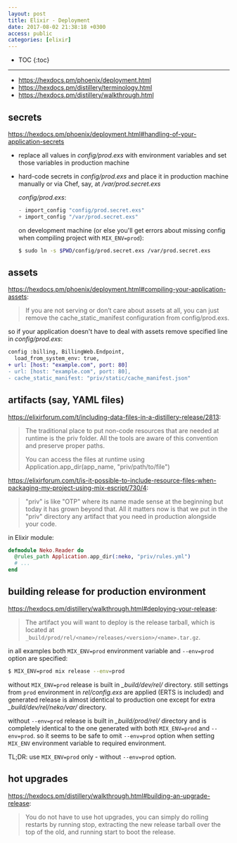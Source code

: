 ```yaml
---
layout: post
title: Elixir - Deployment
date: 2017-08-02 21:38:18 +0300
access: public
categories: [elixir]
---
```


<!-- more -->

* TOC
{:toc}
<hr>

- <https://hexdocs.pm/phoenix/deployment.html>
- <https://hexdocs.pm/distillery/terminology.html>
- <https://hexdocs.pm/distillery/walkthrough.html>

## secrets

<https://hexdocs.pm/phoenix/deployment.html#handling-of-your-application-secrets>

- replace all values in _config/prod.exs_ with environment variables and set
  those variables in production machine
- hard-code secrets in _config/prod.exs_ and place it in production machine
  manually or via Chef, say, at _/var/prod.secret.exs_

  _config/prod.exs_:

  ```elixir
  - import_config "config/prod.secret.exs"
  + import_config "/var/prod.secret.exs"
  ```

  on development machine (or else you'll get errors about missing config
  when compiling project with `MIX_ENV=prod`):

  ```sh
  $ sudo ln -s $PWD/config/prod.secret.exs /var/prod.secret.exs
  ```

## assets

<https://hexdocs.pm/phoenix/deployment.html#compiling-your-application-assets>:

> If you are not serving or don’t care about assets at all, you can just remove
> the cache_static_manifest configuration from config/prod.exs.

so if your application doesn't have to deal with assets remove specified line
in _config/prod.exs_:

```diff
config :billing, BillingWeb.Endpoint,
  load_from_system_env: true,
+ url: [host: "example.com", port: 80]
- url: [host: "example.com", port: 80],
- cache_static_manifest: "priv/static/cache_manifest.json"
```

## artifacts (say, YAML files)

<https://elixirforum.com/t/including-data-files-in-a-distillery-release/2813>:

> The traditional place to put non-code resources that are needed at runtime is the
> priv folder. All the tools are aware of this convention and preserve proper paths.
>
> You can access the files at runtime using Application.app_dir(app_name, "priv/path/to/file")

<https://elixirforum.com/t/is-it-possible-to-include-resource-files-when-packaging-my-project-using-mix-escript/730/4>:

> "priv" is like "OTP" where its name made sense at the beginning but today
> it has grown beyond that. All it matters now is that we put in the "priv"
> directory any artifact that you need in production alongside your code.

in Elixir module:

```elixir
defmodule Neko.Reader do
  @rules_path Application.app_dir(:neko, "priv/rules.yml")
  # ...
end
```

## building release for production environment

<https://hexdocs.pm/distillery/walkthrough.html#deploying-your-release>:

> The artifact you will want to deploy is the release tarball, which is
> located at `_build/prod/rel/<name>/releases/<version>/<name>.tar.gz`.

in all examples both `MIX_ENV=prod` environment variable and `--env=prod` option
are specified:

```sh
$ MIX_ENV=prod mix release --env=prod
```

without `MIX_ENV=prod` release is built in _\_build/dev/rel/_ directory.
still settings from `prod` environment in _rel/config.exs_ are applied
(ERTS is included) and generated release is almost identical to production
one except for extra _\_build/dev/rel/neko/var/_ directory.

without `--env=prod` release is built in _\_build/prod/rel/_ directory and
is completely identical to the one generated with both `MIX_ENV=prod` and
`--env=prod`. so it seems to be safe to omit `--env=prod` option when setting
`MIX_ENV` environment variable to required environment.

TL;DR: use `MIX_ENV=prod` only - without `--env=prod` option.

## hot upgrades

<https://hexdocs.pm/distillery/walkthrough.html#building-an-upgrade-release>:

> You do not have to use hot upgrades, you can simply do rolling restarts by
> running stop, extracting the new release tarball over the top of the old,
> and running start to boot the release.
